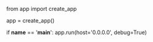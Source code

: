 from app import create_app

app = create_app()

if **name** == '**main**':
app.run(host='0.0.0.0', debug=True)
